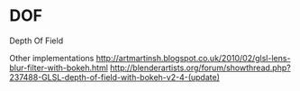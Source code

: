 # DOF

Depth Of Field

Other implementations
http://artmartinsh.blogspot.co.uk/2010/02/glsl-lens-blur-filter-with-bokeh.html
http://blenderartists.org/forum/showthread.php?237488-GLSL-depth-of-field-with-bokeh-v2-4-(update)
